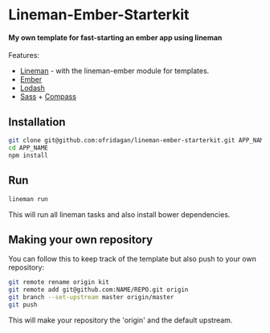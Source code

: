 Lineman-Ember-Starterkit
=========
#### My own template for fast-starting an ember app using lineman


Features:
* [Lineman] - with the lineman-ember module for templates.
* [Ember]
* [Lodash]
* [Sass] + [Compass]

Installation
--------------
```sh
git clone git@github.com:ofridagan/lineman-ember-starterkit.git APP_NAME
cd APP_NAME
npm install
```

Run
----
```sh
lineman run
```
This will run all lineman tasks and also install bower dependencies.

Making your own repository
--------------------------
You can follow this to keep track of the template but also push to your own repository:
```sh
git remote rename origin kit
git remote add git@github.com:NAME/REPO.git origin
git branch --set-upstream master origin/master
git push
```
This will make your repository the 'origin' and the default upstream.


[Lineman]:http://linemanjs.com/
[Ember]:http://emberjs.com/
[Lodash]:http://lodash.com/
[Sass]:http://sass-lang.com/
[Compass]:http://compass-style.org/
